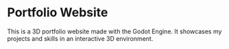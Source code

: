 # Portfolio Website

This is a 3D portfolio website made with the Godot Engine. It showcases my projects and skills in an interactive 3D environment.
